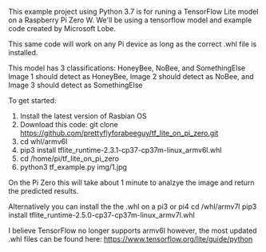 This example project using Python 3.7 is for runing a TensorFlow Lite model on a Raspberry Pi Zero W.
We'll be using a tensorflow model and example code created by Microsoft Lobe.

This same code will work on any Pi device as long as the correct .whl file is installed.

This model has 3 classifications:  HoneyBee, NoBee, and SomethingElse
Image 1 should detect as HoneyBee, Image 2 should detect as NoBee, and Image 3 should detect as SomethingElse

To get started:
1. Install the latest version of Rasbian OS
2. Download this code: git clone https://github.com/prettyflyforabeeguy/tf_lite_on_pi_zero.git
3. cd whl/armv6l
4. pip3 install tflite_runtime-2.3.1-cp37-cp37m-linux_armv6l.whl
5. cd /home/pi/tf_lite_on_pi_zero
6. python3 tf_example.py img/1.jpg

On the Pi Zero this will take about 1 minute to analzye the image and return the predicted results.

Alternatively you can install the the .whl on a pi3 or pi4
cd /whl/armv7l
pip3 install tflite_runtime-2.5.0-cp37-cp37m-linux_armv7l.whl

I believe TensorFlow no longer supports armv6l however, the most updated .whl files can be found here: 
https://www.tensorflow.org/lite/guide/python
